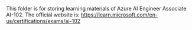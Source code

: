 This folder is for storing learning materials of Azure AI Engineer Associate AI-102.
The official website is: https://learn.microsoft.com/en-us/certifications/exams/ai-102
